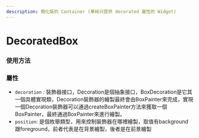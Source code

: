 ```yaml
---
description: 簡化版的 Container (單純只提供 decorated 屬性的 Widget)
---
```


# DecoratedBox

### 使用方法

### 屬性

* `decoration` : 裝飾器接口，Decoration是個抽象接口，BoxDecoration是它其一個具體實現類，Decoration裝飾器的繪製最終會由BoxPainter來完成，實現一個Decoration裝飾器可以通過createBoxPainter方法來獲取一個BoxPainter，最終通過BoxPainter來進行繪製。
*  `position`: 是個枚舉類型，用來控制裝飾器在哪裡繪製，取值有background跟foreground，前者代表是在背景繪製，後者是在前景繪製



